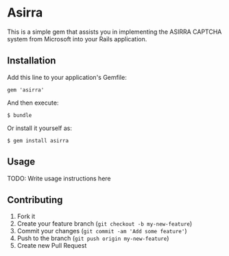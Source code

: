 # Asirra

This is a simple gem that assists you in implementing the ASIRRA CAPTCHA system from Microsoft into your Rails application.

## Installation

Add this line to your application's Gemfile:

    gem 'asirra'

And then execute:

    $ bundle

Or install it yourself as:

    $ gem install asirra

## Usage

TODO: Write usage instructions here

## Contributing

1. Fork it
2. Create your feature branch (`git checkout -b my-new-feature`)
3. Commit your changes (`git commit -am 'Add some feature'`)
4. Push to the branch (`git push origin my-new-feature`)
5. Create new Pull Request
